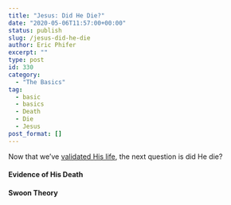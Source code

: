```yaml
---
title: "Jesus: Did He Die?"
date: "2020-05-06T11:57:00+00:00"
status: publish
slug: /jesus-did-he-die
author: Eric Phifer
excerpt: ""
type: post
id: 330
category:
  - "The Basics"
tag:
  - basic
  - basics
  - Death
  - Die
  - Jesus
post_format: []
---
```


Now that we’ve [validated His life](https://understandingoffaith.com/jesus-did-he-live/), the next question is did He die?

#### Evidence of His Death

#### Swoon Theory
